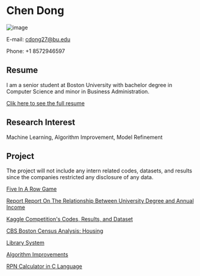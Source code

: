 # Chen Dong

![image](https://user-images.githubusercontent.com/90412105/147158392-f0d2d5bd-eb83-4d33-8bff-6a653f76602b.png)

E-mail: cdong27@bu.edu

Phone: +1 8572946597

## Resume
I am a senior student at Boston University with bachelor degree in Computer Science and minor in Business Administration. 

[Clik here to see the full resume](https://github.com/ChenDong0427/Resume)


## Research Interest
Machine Learning, Algorithm Improvement, Model Refinement 

## Project
The project will not include any intern related codes, datasets, and results since the companies restricted any disclosure of any data.

[Five In A Row Game](https://github.com/ChenDong0427/Five-In-A-Row-Game)

[Report Report On The Relationship Between University Degree and Annual Income](https://github.com/ChenDong0427/University-Degree-and-Income-Report)

[Kaggle Competition's Codes, Results, and Dataset](https://github.com/ChenDong0427/Kaggle-Competition)

[CBS Boston Census Analysis: Housing](https://github.com/ChenDong0427/CBS-Boston-Census-Analysis)

[Library System](https://github.com/ChenDong0427/Library-System)

[Algorithm Improvements](https://github.com/ChenDong0427/Algorithm-Improvement)

[RPN Calculator in C Language](https://github.com/ChenDong0427/RPN-Calculator)
